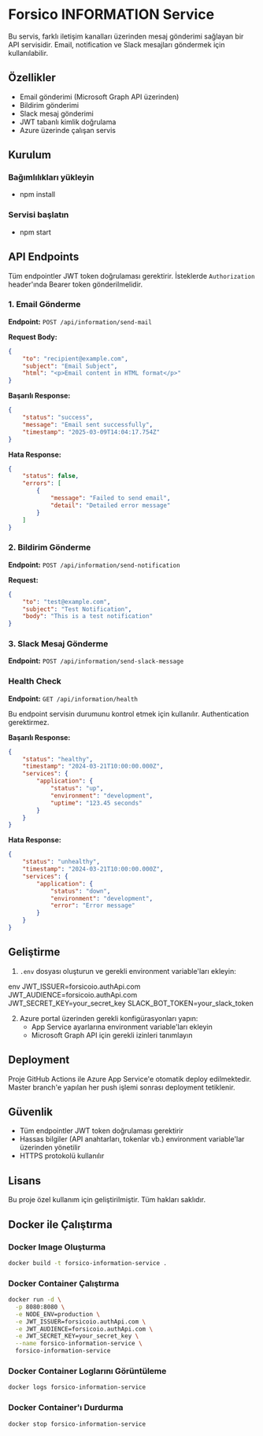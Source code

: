 # Forsico INFORMATION Service

Bu servis, farklı iletişim kanalları üzerinden mesaj gönderimi sağlayan bir API servisidir. Email, notification ve Slack mesajları göndermek için kullanılabilir.

## Özellikler

- Email gönderimi (Microsoft Graph API üzerinden)
- Bildirim gönderimi 
- Slack mesaj gönderimi
- JWT tabanlı kimlik doğrulama
- Azure üzerinde çalışan servis

## Kurulum

### Bağımlılıkları yükleyin
- npm install

### Servisi başlatın
- npm start


## API Endpoints

Tüm endpointler JWT token doğrulaması gerektirir. İsteklerde `Authorization` header'ında Bearer token gönderilmelidir.

### 1. Email Gönderme

**Endpoint:** `POST /api/information/send-mail`

**Request Body:**
```json
{
    "to": "recipient@example.com",
    "subject": "Email Subject",
    "html": "<p>Email content in HTML format</p>"
}
```

**Başarılı Response:**
```json
{
    "status": "success",
    "message": "Email sent successfully",
    "timestamp": "2025-03-09T14:04:17.754Z"
}
```

**Hata Response:**
```json
{
    "status": false,
    "errors": [
        {
            "message": "Failed to send email",
            "detail": "Detailed error message"
        }
    ]
}
```


### 2. Bildirim Gönderme

**Endpoint:** `POST /api/information/send-notification`

**Request:** 

```json
{
    "to": "test@example.com",
    "subject": "Test Notification",
    "body": "This is a test notification"
}
```


### 3. Slack Mesaj Gönderme

**Endpoint:** `POST /api/information/send-slack-message`


### Health Check

**Endpoint:** `GET /api/information/health`

Bu endpoint servisin durumunu kontrol etmek için kullanılır. Authentication gerektirmez.

**Başarılı Response:**
```json
{
    "status": "healthy",
    "timestamp": "2024-03-21T10:00:00.000Z",
    "services": {
        "application": {
            "status": "up",
            "environment": "development",
            "uptime": "123.45 seconds"
        }
    }
}
```

**Hata Response:**
```json
{
    "status": "unhealthy",
    "timestamp": "2024-03-21T10:00:00.000Z",
    "services": {
        "application": {
            "status": "down",
            "environment": "development",
            "error": "Error message"
        }
    }
}
```

## Geliştirme

1. `.env` dosyası oluşturun ve gerekli environment variable'ları ekleyin:

env
JWT_ISSUER=forsicoio.authApi.com
JWT_AUDIENCE=forsicoio.authApi.com
JWT_SECRET_KEY=your_secret_key
SLACK_BOT_TOKEN=your_slack_token



2. Azure portal üzerinden gerekli konfigürasyonları yapın:
   - App Service ayarlarına environment variable'ları ekleyin
   - Microsoft Graph API için gerekli izinleri tanımlayın

## Deployment

Proje GitHub Actions ile Azure App Service'e otomatik deploy edilmektedir. Master branch'e yapılan her push işlemi sonrası deployment tetiklenir.

## Güvenlik

- Tüm endpointler JWT token doğrulaması gerektirir
- Hassas bilgiler (API anahtarları, tokenlar vb.) environment variable'lar üzerinden yönetilir
- HTTPS protokolü kullanılır

## Lisans

Bu proje özel kullanım için geliştirilmiştir. Tüm hakları saklıdır.

## Docker ile Çalıştırma

### Docker Image Oluşturma
```bash
docker build -t forsico-information-service .
```

### Docker Container Çalıştırma
```bash
docker run -d \
  -p 8080:8080 \
  -e NODE_ENV=production \
  -e JWT_ISSUER=forsicoio.authApi.com \
  -e JWT_AUDIENCE=forsicoio.authApi.com \
  -e JWT_SECRET_KEY=your_secret_key \
  --name forsico-information-service \
  forsico-information-service
```

### Docker Container Loglarını Görüntüleme
```bash
docker logs forsico-information-service
```

### Docker Container'ı Durdurma
```bash
docker stop forsico-information-service
```